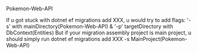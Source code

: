 Pokemon-Web-API

If u got stuck with dotnet ef migrations add XXX, u would try to add flags: '-s' with mainDirectory(Pokemon-Web-API) & '-p' targetDirectory with DbContext(Entities)
But if your migration assembly project is main project, u should simply run dotnet ef migrations add XXX -s MainProject(Pokemon-Web-API)
